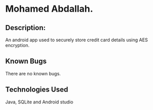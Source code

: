 # Mohamed Abdallah.
## Description:
An android app used to securely store credit card details using AES encryption.
## Known Bugs
There are no known bugs.
## Technologies Used
 Java, SQLite and Android studio
